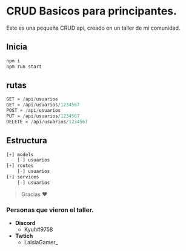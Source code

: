 # CRUD Basicos para principantes.

Este es una pequeña CRUD api, creado en un taller de mi comunidad.

## Inicia
```js
npm i
npm run start
```

## rutas
```js
GET » /api/usuarios
GET » /api/usuarios/1234567
POST » /api/usuarios
PUT » /api/usuarios/1234567
DELETE » /api/usuarios/1234567
```

## Estructura
```js
[+] models
    [-] usuarios
[+] routes
    [-] usuarios
[+] services
    [-] usuarios
```
> Gracias ♥

### Personas que vieron el taller.
* **Discord**
    *   Kyuh#9758
* **Twtich**
    * LaIslaGamer_
